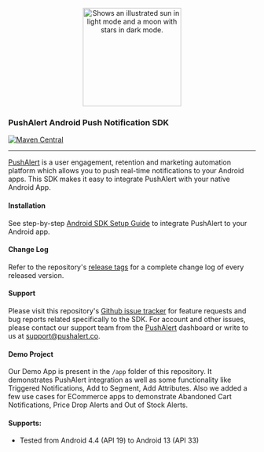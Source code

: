 <p align="center">
  <picture>
    <source width="200" media="(prefers-color-scheme: dark)" srcset="https://cdn.pushalert.co/img/logo-pushalert-white.svg">
    <source width="200" media="(prefers-color-scheme: light)" srcset="https://cdn.pushalert.co/img/logo-pushalert.svg">
    <img width="200" alt="Shows an illustrated sun in light mode and a moon with stars in dark mode." src="https://cdn.pushalert.co/img/logo-pushalert.svg">
  </picture>
</p>

### PushAlert Android Push Notification SDK
[![Maven Central](https://maven-badges.herokuapp.com/maven-central/co.pushalert/android-sdk/badge.svg?style=flat)](https://maven-badges.herokuapp.com/maven-central/co.pushalert/android-sdk)

---

[PushAlert](https://pushalert.co/) is a user engagement, retention and marketing automation platform which allows you to push real-time notifications to your Android apps. This SDK makes it easy to integrate PushAlert with your native Android App.

#### Installation
See step-by-step [Android SDK Setup Guide](https://pushalert.co/app-push-notifications/documentation/android-sdk-setup) to integrate PushAlert to your Android app.

#### Change Log
Refer to the repository's [release tags](https://github.com/InkWired/pushalert-android-sdk/releases) for a complete change log of every released version.

#### Support
Please visit this repository's [Github issue tracker](https://github.com/InkWired/pushalert-android-sdk/issues) for feature requests and bug reports related specifically to the SDK.
For account and other issues, please contact our support team from the [PushAlert](https://pushalert.co) dashboard or write to us at [support@pushalert.co](mailto:support@pushalert.co).

#### Demo Project
Our Demo App is present in the `/app` folder of this repository. It demonstrates PushAlert integration as well as some functionality like Triggered Notifications, Add to Segment, Add Attributes. Also we added a few use cases for ECommerce apps to demonstrate Abandoned Cart Notifications, Price Drop Alerts and Out of Stock Alerts.

#### Supports:
* Tested from Android 4.4 (API 19) to Android 13 (API 33)
